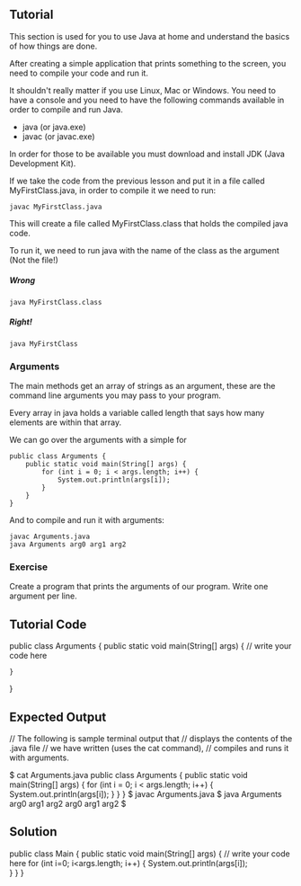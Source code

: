 Tutorial
--------

This section is used for you to use Java at home and understand the basics of how things are done.

After creating a simple application that prints something to the screen, you need to compile your code and run it.

It shouldn't really matter if you use Linux, Mac or Windows. You need to have a console and you need to have the following commands available in order to compile and run Java.

* java (or java.exe)
* javac (or javac.exe)

In order for those to be available you must download and install JDK (Java Development Kit).

If we take the code from the previous lesson and put it in a file called MyFirstClass.java, in order to compile it we need to run:

    javac MyFirstClass.java

This will create a file called MyFirstClass.class that holds the compiled java code.

To run it, we need to run java with the name of the class as the argument (Not the file!)

##### Wrong

    java MyFirstClass.class

##### Right!

    java MyFirstClass

### Arguments

The main methods get an array of strings as an argument, these are the command line arguments you may pass to your program.

Every array in java holds a variable called length that says how many elements are within that array.

We can go over the arguments with a simple for

    public class Arguments {
        public static void main(String[] args) {
            for (int i = 0; i < args.length; i++) {
                System.out.println(args[i]);
            }
        }
    }

And to compile and run it with arguments:

    javac Arguments.java
    java Arguments arg0 arg1 arg2

### Exercise

Create a program that prints the arguments of our program. Write one argument per line.

Tutorial Code
-------------

public class Arguments {
    public static void main(String[] args) {
        // write your code here

    }
}

Expected Output
---------------

// The following is sample terminal output that
// displays the contents of the .java file
// we have written (uses the cat command),
// compiles and runs it with arguments.

$ cat Arguments.java
public class Arguments {
    public static void main(String[] args) {
        for (int i = 0; i < args.length; i++) {
            System.out.println(args[i]);
        }
    }
}
$ javac Arguments.java
$ java Arguments arg0 arg1 arg2 
arg0
arg1
arg2
$ 

Solution
--------
public class Main {
    public static void main(String[] args) {
        // write your code here
	for (int i=0; i<args.length; i++)
    {
     System.out.println(args[i]);   
    }
    }
}
